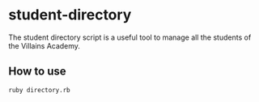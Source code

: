 # student-directory

The student directory script is a useful tool to manage all the students
of the Villains Academy.

## How to use

```shell
ruby directory.rb
```
